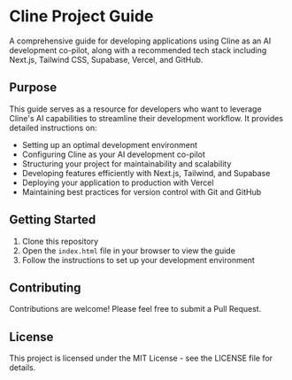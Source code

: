 # Cline Project Guide

A comprehensive guide for developing applications using Cline as an AI development co-pilot, along with a recommended tech stack including Next.js, Tailwind CSS, Supabase, Vercel, and GitHub.

## Purpose

This guide serves as a resource for developers who want to leverage Cline's AI capabilities to streamline their development workflow. It provides detailed instructions on:

- Setting up an optimal development environment
- Configuring Cline as your AI development co-pilot
- Structuring your project for maintainability and scalability
- Developing features efficiently with Next.js, Tailwind, and Supabase
- Deploying your application to production with Vercel
- Maintaining best practices for version control with Git and GitHub

## Getting Started

1. Clone this repository
2. Open the `index.html` file in your browser to view the guide
3. Follow the instructions to set up your development environment

## Contributing

Contributions are welcome! Please feel free to submit a Pull Request.

## License

This project is licensed under the MIT License - see the LICENSE file for details.
